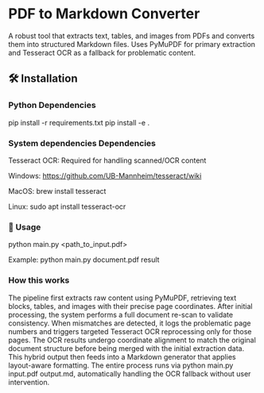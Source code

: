 # PDF to Markdown Converter

A robust tool that extracts text, tables, and images from PDFs and converts them into structured Markdown files. Uses PyMuPDF for primary extraction and Tesseract OCR as a fallback for problematic content.

## 🛠 Installation

### Python Dependencies

pip install -r requirements.txt
pip install -e .

### System dependencies Dependencies

Tesseract OCR: Required for handling scanned/OCR content

Windows: https://github.com/UB-Mannheim/tesseract/wiki

MacOS: brew install tesseract

Linux: sudo apt install tesseract-ocr


### 🚀 Usage


python main.py <path_to_input.pdf> <output>

Example:
python main.py document.pdf result

### How this works

The pipeline first extracts raw content using PyMuPDF, retrieving text blocks, tables, and images with their precise page coordinates. After initial processing, the system performs a full document re-scan to validate consistency. When mismatches are detected, it logs the problematic page numbers and triggers targeted Tesseract OCR reprocessing only for those pages. The OCR results undergo coordinate alignment to match the original document structure before being merged with the initial extraction data. This hybrid output then feeds into a Markdown generator that applies layout-aware formatting. The entire process runs via python main.py input.pdf output.md, automatically handling the OCR fallback without user intervention.